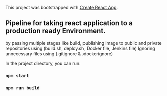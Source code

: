 This project was bootstrapped with [Create React App](https://github.com/facebook/create-react-app).

## Pipeline for taking react application to a production ready Environment. 
by passing multiple stages like build, publishing image to public and private repositories using
(build.sh, deploy.sh, Docker file, Jenkins file)
Ignoring unnecessary files using (.gitignore & .dockerignore) 

In the project directory, you can run:

### `npm start`
### `npm run build`


